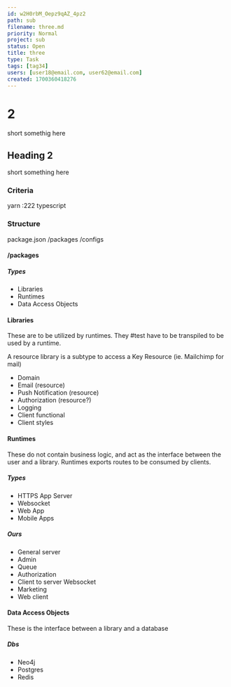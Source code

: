 ```yaml
---
id: w2H0rbM_Oepz9qAZ_4pz2
path: sub
filename: three.md
priority: Normal
project: sub
status: Open
title: three
type: Task
tags: [tag34]
users: [user18@email.com, user62@email.com]
created: 1700360418276
---
```

<!-- GENERATED WITH GITDOWN; DO NOT CHANGE -->

# 2

short somethig here

## Heading 2

short something here

### Criteria
yarn :222
typescript

### Structure
package.json
/packages
/configs

#### /packages 
##### Types
* Libraries
* Runtimes
* Data Access Objects

#### Libraries
These are to be utilized by runtimes.  They #test have to be transpiled to be used by a runtime.

A resource library is a subtype to access a Key Resource (ie. Mailchimp for mail)

* Domain
* Email (resource)
* Push Notification (resource)
* Authorization (resource?)
* Logging
* Client functional
* Client styles

#### Runtimes
These do not contain business logic, and act as the interface between the user and a library.  Runtimes exports routes to be consumed by clients.

##### Types
* HTTPS App Server
* Websocket
* Web App
* Mobile Apps


##### Ours
* General server
* Admin
* Queue
* Authorization
* Client to server Websocket
* Marketing
* Web client

#### Data Access Objects
These is the interface between a library and a database

##### Dbs
* Neo4j
* Postgres
* Redis